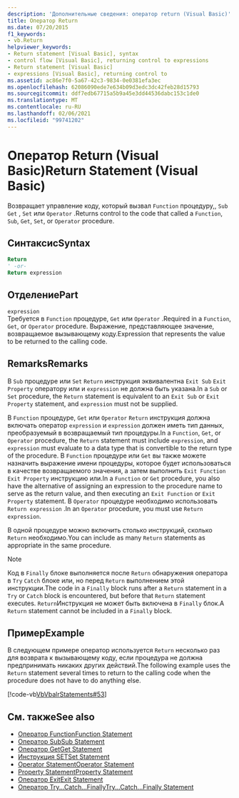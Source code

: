 ```yaml
---
description: 'Дополнительные сведения: оператор return (Visual Basic)'
title: Оператор Return
ms.date: 07/20/2015
f1_keywords:
- vb.Return
helpviewer_keywords:
- Return statement [Visual Basic], syntax
- control flow [Visual Basic], returning control to expressions
- Return statement [Visual Basic]
- expressions [Visual Basic], returning control to
ms.assetid: ac86e7f0-5a67-42c3-9834-0e0381efa3ec
ms.openlocfilehash: 62086090ede7e634b09d3edc3dc42feb28d15793
ms.sourcegitcommit: ddf7edb67715a5b9a45e3dd44536dabc153c1de0
ms.translationtype: MT
ms.contentlocale: ru-RU
ms.lasthandoff: 02/06/2021
ms.locfileid: "99741202"
---
```

# <a name="return-statement-visual-basic"></a><span data-ttu-id="77ee0-103">Оператор Return (Visual Basic)</span><span class="sxs-lookup"><span data-stu-id="77ee0-103">Return Statement (Visual Basic)</span></span>

<span data-ttu-id="77ee0-104">Возвращает управление коду, который вызвал `Function` процедуру,, `Sub` `Get` , `Set` или `Operator` .</span><span class="sxs-lookup"><span data-stu-id="77ee0-104">Returns control to the code that called a `Function`, `Sub`, `Get`, `Set`, or `Operator` procedure.</span></span>  
  
## <a name="syntax"></a><span data-ttu-id="77ee0-105">Синтаксис</span><span class="sxs-lookup"><span data-stu-id="77ee0-105">Syntax</span></span>  
  
```vb  
Return  
' -or-  
Return expression  
```  
  
## <a name="part"></a><span data-ttu-id="77ee0-106">Отделение</span><span class="sxs-lookup"><span data-stu-id="77ee0-106">Part</span></span>  

 `expression`  
 <span data-ttu-id="77ee0-107">Требуется в `Function` процедуре, `Get` или `Operator` .</span><span class="sxs-lookup"><span data-stu-id="77ee0-107">Required in a `Function`, `Get`, or `Operator` procedure.</span></span> <span data-ttu-id="77ee0-108">Выражение, представляющее значение, возвращаемое вызывающему коду.</span><span class="sxs-lookup"><span data-stu-id="77ee0-108">Expression that represents the value to be returned to the calling code.</span></span>  
  
## <a name="remarks"></a><span data-ttu-id="77ee0-109">Remarks</span><span class="sxs-lookup"><span data-stu-id="77ee0-109">Remarks</span></span>  

 <span data-ttu-id="77ee0-110">В `Sub` процедуре или `Set` `Return` инструкция эквивалентна `Exit Sub` `Exit Property` оператору или и `expression` не должна быть указана.</span><span class="sxs-lookup"><span data-stu-id="77ee0-110">In a `Sub` or `Set` procedure, the `Return` statement is equivalent to an `Exit Sub` or `Exit Property` statement, and `expression` must not be supplied.</span></span>  
  
 <span data-ttu-id="77ee0-111">В `Function` процедуре, `Get` или `Operator` `Return` инструкция должна включать оператор `expression` и `expression` должен иметь тип данных, преобразуемый в возвращаемый тип процедуры.</span><span class="sxs-lookup"><span data-stu-id="77ee0-111">In a `Function`, `Get`, or `Operator` procedure, the `Return` statement must include `expression`, and `expression` must evaluate to a data type that is convertible to the return type of the procedure.</span></span> <span data-ttu-id="77ee0-112">В `Function` процедуре или `Get` вы также можете назначить выражение имени процедуры, которое будет использоваться в качестве возвращаемого значения, а затем выполнить `Exit Function` `Exit Property` инструкцию или.</span><span class="sxs-lookup"><span data-stu-id="77ee0-112">In a `Function` or `Get` procedure, you also have the alternative of assigning an expression to the procedure name to serve as the return value, and then executing an `Exit Function` or `Exit Property` statement.</span></span> <span data-ttu-id="77ee0-113">В `Operator` процедуре необходимо использовать `Return expression` .</span><span class="sxs-lookup"><span data-stu-id="77ee0-113">In an `Operator` procedure, you must use `Return expression`.</span></span>  
  
 <span data-ttu-id="77ee0-114">В одной процедуре можно включить столько инструкций, сколько `Return` необходимо.</span><span class="sxs-lookup"><span data-stu-id="77ee0-114">You can include as many `Return` statements as appropriate in the same procedure.</span></span>  
  
> [!NOTE]
> <span data-ttu-id="77ee0-115">Код в `Finally` блоке выполняется после `Return` обнаружения оператора в `Try` `Catch` блоке или, но перед `Return` выполнением этой инструкции.</span><span class="sxs-lookup"><span data-stu-id="77ee0-115">The code in a `Finally` block runs after a `Return` statement in a `Try` or `Catch` block is encountered, but before that `Return` statement executes.</span></span> <span data-ttu-id="77ee0-116">`Return`Инструкция не может быть включена в `Finally` блок.</span><span class="sxs-lookup"><span data-stu-id="77ee0-116">A `Return` statement cannot be included in a `Finally` block.</span></span>  
  
## <a name="example"></a><span data-ttu-id="77ee0-117">Пример</span><span class="sxs-lookup"><span data-stu-id="77ee0-117">Example</span></span>  

 <span data-ttu-id="77ee0-118">В следующем примере оператор используется `Return` несколько раз для возврата к вызывающему коду, если процедура не должна предпринимать никаких других действий.</span><span class="sxs-lookup"><span data-stu-id="77ee0-118">The following example uses the `Return` statement several times to return to the calling code when the procedure does not have to do anything else.</span></span>  
  
 [!code-vb[VbVbalrStatements#53](~/samples/snippets/visualbasic/VS_Snippets_VBCSharp/VbVbalrStatements/VB/Class1.vb#53)]  
  
## <a name="see-also"></a><span data-ttu-id="77ee0-119">См. также</span><span class="sxs-lookup"><span data-stu-id="77ee0-119">See also</span></span>

- [<span data-ttu-id="77ee0-120">Оператор Function</span><span class="sxs-lookup"><span data-stu-id="77ee0-120">Function Statement</span></span>](function-statement.md)
- [<span data-ttu-id="77ee0-121">Оператор Sub</span><span class="sxs-lookup"><span data-stu-id="77ee0-121">Sub Statement</span></span>](sub-statement.md)
- [<span data-ttu-id="77ee0-122">Оператор Get</span><span class="sxs-lookup"><span data-stu-id="77ee0-122">Get Statement</span></span>](get-statement.md)
- [<span data-ttu-id="77ee0-123">Инструкция SET</span><span class="sxs-lookup"><span data-stu-id="77ee0-123">Set Statement</span></span>](set-statement.md)
- [<span data-ttu-id="77ee0-124">Operator Statement</span><span class="sxs-lookup"><span data-stu-id="77ee0-124">Operator Statement</span></span>](operator-statement.md)
- [<span data-ttu-id="77ee0-125">Property Statement</span><span class="sxs-lookup"><span data-stu-id="77ee0-125">Property Statement</span></span>](property-statement.md)
- [<span data-ttu-id="77ee0-126">Оператор Exit</span><span class="sxs-lookup"><span data-stu-id="77ee0-126">Exit Statement</span></span>](exit-statement.md)
- [<span data-ttu-id="77ee0-127">Оператор Try...Catch...Finally</span><span class="sxs-lookup"><span data-stu-id="77ee0-127">Try...Catch...Finally Statement</span></span>](try-catch-finally-statement.md)
